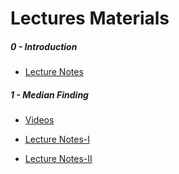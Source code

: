 # Lectures Materials

##### 0 - Introduction
- [Lecture Notes](Introduction%20to%20Algorithms%20III%20-%20Intro.pptx)

##### 1 - Median Finding
- [Videos](https://drive.google.com/drive/folders/1BCjQsm9_U4NYfNvrDB0Md4dD9CAjBKzQ?usp=sharing)

- [Lecture Notes-I](Lecture-1-Median%20Finding%20-%20Notes.pdf)

- [Lecture Notes-II](Lecture-1-Median%20Finding-Notes-II.pdf)
